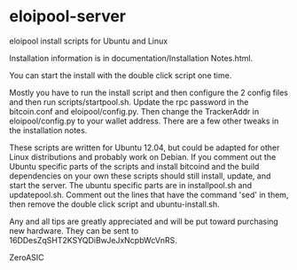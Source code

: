 eloipool-server
===============

eloipool install scripts for Ubuntu and Linux


Installation information is in documentation/Installation Notes.html.

You can start the install with the double click script one time.

Mostly you have to run the install script and then configure the 2 config files and then run scripts/startpool.sh.  Update the rpc password in the bitcoin.conf and eloipool/config.py.  Then change the TrackerAddr in eloipool/config.py to your wallet address.  There are a few other tweaks in the installation notes.

These scripts are written for Ubuntu 12.04, but could be adapted for other Linux distributions and probably work on Debian.  If you comment out the Ubuntu specific parts of the scripts and install bitcoind and the build dependencies on your own these scripts should still install, update, and start the server.  The ubuntu specific parts are in installpool.sh and updatepool.sh.  Comment out the lines that have the command 'sed' in them, then remove the double click script and ubuntu-install.sh.

Any and all tips are greatly appreciated and will be put toward purchasing new hardware.  They can be sent to 16DDesZqSHT2KSYQDiBwJeJxNcpbWcVnRS.

ZeroASIC
